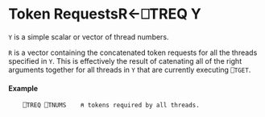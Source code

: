 




<h1 class="heading"><span class="name">Token Requests</span><span class="command">R←⎕TREQ Y</span></h1>

`Y` is a simple scalar or vector of thread numbers.


`R` is a vector containing the concatenated token requests for all the threads specified in `Y`. This is effectively the result of catenating all of the right arguments together for all threads in `Y` that are currently executing `⎕TGET`.

#### Example
```apl
    ⎕TREQ ⎕TNUMS    ⍝ tokens required by all threads.
```



